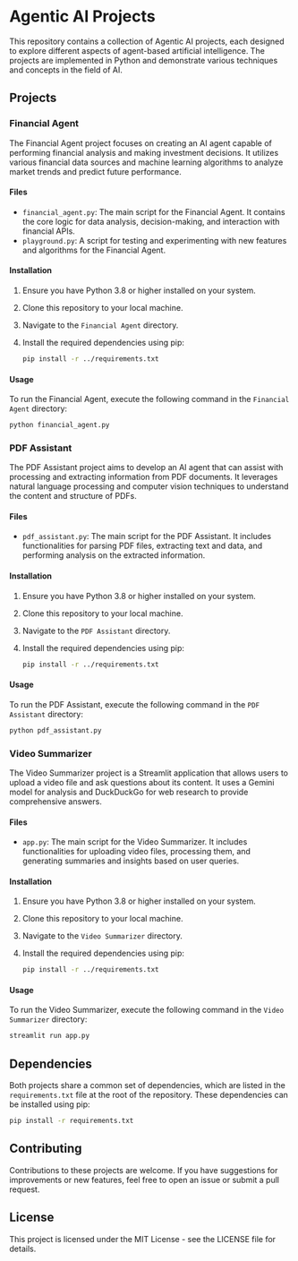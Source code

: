# Agentic AI Projects

This repository contains a collection of Agentic AI projects, each designed to explore different aspects of agent-based artificial intelligence. The projects are implemented in Python and demonstrate various techniques and concepts in the field of AI.

## Projects

### Financial Agent

The Financial Agent project focuses on creating an AI agent capable of performing financial analysis and making investment decisions. It utilizes various financial data sources and machine learning algorithms to analyze market trends and predict future performance.

#### Files

-   `financial_agent.py`: The main script for the Financial Agent. It contains the core logic for data analysis, decision-making, and interaction with financial APIs.
-   `playground.py`: A script for testing and experimenting with new features and algorithms for the Financial Agent.

#### Installation

1. Ensure you have Python 3.8 or higher installed on your system.
2. Clone this repository to your local machine.
3. Navigate to the `Financial Agent` directory.
4. Install the required dependencies using pip:

    ```bash
    pip install -r ../requirements.txt
    ```

#### Usage

To run the Financial Agent, execute the following command in the `Financial Agent` directory:

```bash
python financial_agent.py
```

### PDF Assistant

The PDF Assistant project aims to develop an AI agent that can assist with processing and extracting information from PDF documents. It leverages natural language processing and computer vision techniques to understand the content and structure of PDFs.

#### Files

-   `pdf_assistant.py`: The main script for the PDF Assistant. It includes functionalities for parsing PDF files, extracting text and data, and performing analysis on the extracted information.

#### Installation

1. Ensure you have Python 3.8 or higher installed on your system.
2. Clone this repository to your local machine.
3. Navigate to the `PDF Assistant` directory.
4. Install the required dependencies using pip:

    ```bash
    pip install -r ../requirements.txt
    ```

#### Usage

To run the PDF Assistant, execute the following command in the `PDF Assistant` directory:

```bash
python pdf_assistant.py
```

### Video Summarizer

The Video Summarizer project is a Streamlit application that allows users to upload a video file and ask questions about its content. It uses a Gemini model for analysis and DuckDuckGo for web research to provide comprehensive answers.

#### Files

-   `app.py`: The main script for the Video Summarizer. It includes functionalities for uploading video files, processing them, and generating summaries and insights based on user queries.

#### Installation

1. Ensure you have Python 3.8 or higher installed on your system.
2. Clone this repository to your local machine.
3. Navigate to the `Video Summarizer` directory.
4. Install the required dependencies using pip:

    ```bash
    pip install -r ../requirements.txt
    ```

#### Usage

To run the Video Summarizer, execute the following command in the `Video Summarizer` directory:

```bash
streamlit run app.py
```

## Dependencies

Both projects share a common set of dependencies, which are listed in the `requirements.txt` file at the root of the repository. These dependencies can be installed using pip:

```bash
pip install -r requirements.txt
```

## Contributing

Contributions to these projects are welcome. If you have suggestions for improvements or new features, feel free to open an issue or submit a pull request.

## License

This project is licensed under the MIT License - see the LICENSE file for details.
